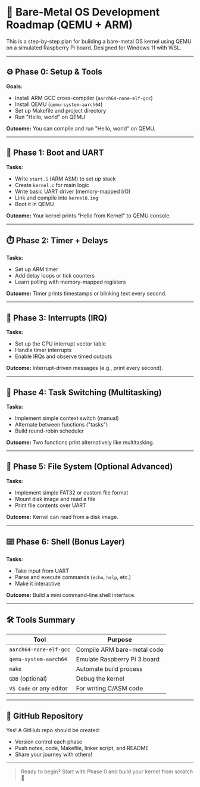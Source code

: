
# 🧵 Bare-Metal OS Development Roadmap (QEMU + ARM)

This is a step-by-step plan for building a bare-metal OS kernel using QEMU on a simulated Raspberry Pi board. Designed for Windows 11 with WSL.

---

## ⚙️ Phase 0: Setup & Tools

**Goals:**
- Install ARM GCC cross-compiler (`aarch64-none-elf-gcc`)
- Install QEMU (`qemu-system-aarch64`)
- Set up Makefile and project directory
- Run "Hello, world" on QEMU

**Outcome:** You can compile and run "Hello, world" on QEMU.

---

## 🧵 Phase 1: Boot and UART

**Tasks:**
- Write `start.S` (ARM ASM) to set up stack
- Create `kernel.c` for main logic
- Write basic UART driver (memory-mapped I/O)
- Link and compile into `kernel8.img`
- Boot it in QEMU

**Outcome:** Your kernel prints "Hello from Kernel" to QEMU console.

---

## ⏱️ Phase 2: Timer + Delays

**Tasks:**
- Set up ARM timer
- Add delay loops or tick counters
- Learn polling with memory-mapped registers

**Outcome:** Timer prints timestamps or blinking text every second.

---

## 🧠 Phase 3: Interrupts (IRQ)

**Tasks:**
- Set up the CPU interrupt vector table
- Handle timer interrupts
- Enable IRQs and observe timed outputs

**Outcome:** Interrupt-driven messages (e.g., print every second).

---

## 🧵 Phase 4: Task Switching (Multitasking)

**Tasks:**
- Implement simple context switch (manual)
- Alternate between functions ("tasks")
- Build round-robin scheduler

**Outcome:** Two functions print alternatively like multitasking.

---

## 📄 Phase 5: File System (Optional Advanced)

**Tasks:**
- Implement simple FAT32 or custom file format
- Mount disk image and read a file
- Print file contents over UART

**Outcome:** Kernel can read from a disk image.

---

## ⌨️ Phase 6: Shell (Bonus Layer)

**Tasks:**
- Take input from UART
- Parse and execute commands (`echo`, `help`, etc.)
- Make it interactive

**Outcome:** Build a mini command-line shell interface.

---

## 🛠️ Tools Summary

| Tool | Purpose |
|------|---------|
| `aarch64-none-elf-gcc` | Compile ARM bare-metal code |
| `qemu-system-aarch64` | Emulate Raspberry Pi 3 board |
| `make` | Automate build process |
| `GDB` (optional) | Debug the kernel |
| `VS Code` or any editor | For writing C/ASM code |

---

## 📂 GitHub Repository

Yes! A GitHub repo should be created:
- Version control each phase
- Push notes, code, Makefile, linker script, and README
- Share your journey with others!

---

> Ready to begin? Start with Phase 0 and build your kernel from scratch 🚀
